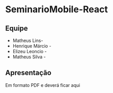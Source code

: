 # SeminarioMobile-React

## Equipe 
* Matheus Lins- 
* Henrique Márcio -  
* Elizeu Leoncio - 
* Matheus Silva - 

## Apresentação

Em formato PDF e deverá ficar aqui 
